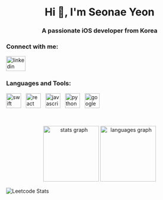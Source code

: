 <h1 align="center">Hi 👋, I'm Seonae Yeon</h1>
<h3 align="center">A passionate iOS developer from Korea</h3>

<h3 align="left">Connect with me:</h3>
<p align="left">
  <a href="https://linkedin.com/in/seonae-yeon" target="_blank">
    <img src="https://raw.githubusercontent.com/maurodesouza/profile-readme-generator/master/src/assets/icons/social/linkedin/default.svg" width="52" height="40" alt="linkedin logo"  />
  </a>
</p>

<h3 align="left">Languages and Tools:</h3>
<p align="left">
  <img src="https://cdn.jsdelivr.net/gh/devicons/devicon/icons/swift/swift-original.svg" height="40" alt="swift logo"  />
  <img width="5" />
  <img src="https://cdn.jsdelivr.net/gh/devicons/devicon/icons/react/react-original.svg" height="40" alt="react logo"  />
  <img width="5" />
  <img src="https://cdn.jsdelivr.net/gh/devicons/devicon/icons/javascript/javascript-original.svg" height="40" alt="javascript logo"  />
  <img width="5" />
  <img src="https://cdn.jsdelivr.net/gh/devicons/devicon/icons/python/python-original.svg" height="40" alt="python logo"  />
  <img width="5" />
  <img src="https://cdn.jsdelivr.net/gh/devicons/devicon/icons/googlecloud/googlecloud-original.svg" height="40" alt="googlecloud logo"  />
</div>
</p>

<p></p>

<p>&nbsp;
  <div align="center">
    <img src="https://github-readme-stats.vercel.app/api?username=ifindary&show_icons=true&locale=en" height="150" alt="stats graph"  />
    <img src="https://github-readme-stats.vercel.app/api/top-langs?username=ifindary&show_icons=true&locale=en&layout=compact" height="150" alt="languages graph"  />
  </div>
</p>

![Leetcode Stats](https://leetcode.card.workers.dev/?username=ifindary)
    
<!--
**ifindary/ifindary** is a ✨ _special_ ✨ repository because its `README.md` (this file) appears on your GitHub profile.

Here are some ideas to get you started:

- 🔭 I’m currently working on ...
- 🌱 I’m currently learning ...
- 👯 I’m looking to collaborate on ...
- 🤔 I’m looking for help with ...
- 💬 Ask me about ...
- 📫 How to reach me: ...
- 😄 Pronouns: ...
- ⚡ Fun fact: ...
-->
